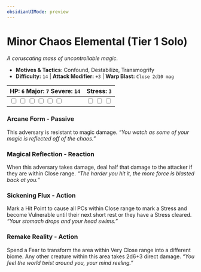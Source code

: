 ```yaml
---
obsidianUIMode: preview
---
```

# Minor Chaos Elemental (Tier 1 Solo)

*A coruscating mass of uncontrollable magic.*

- **Motives & Tactics**: Confound, Destabilize, Transmogrify
- **Difficulty:** `14` | **Attack Modifier:** `+3` | **Warp Blast:** `Close 2d10 mag`

| HP: `6` Major: `7` Severe: `14` | Stress: `3` |
|--|--|
|  <input type="checkbox" unchecked id="37ef1a87"> <input type="checkbox" unchecked id="123867e5"> <input type="checkbox" unchecked id="30ddc0bd"> <input type="checkbox" unchecked id="6a14004b"> <input type="checkbox" unchecked id="72ea325e"> <input type="checkbox" unchecked id="41ea21f5"> |  <input type="checkbox" unchecked id="9e4056da"> <input type="checkbox" unchecked id="023f32b3"> <input type="checkbox" unchecked id="11ad7eb8"> |

### Arcane Form - Passive

This adversary is resistant to magic damage. *“You watch as some of your magic is reflected off of the chaos.”*

### Magical Reflection - Reaction

When this adversary takes damage, deal half that damage to the attacker if they are within Close range. *“The harder you hit it, the more force is blasted back at you.”*

### Sickening Flux - Action

Mark a Hit Point to cause all PCs within Close range to mark a Stress and become Vulnerable until their next short rest or they have a Stress cleared. *“Your stomach drops and your head swims.”*

### Remake Reality - Action

Spend a Fear to transform the area within Very Close range into a different biome. Any other creature within this area takes 2d6+3 direct damage. *“You feel the world twist around you, your mind reeling.”*



